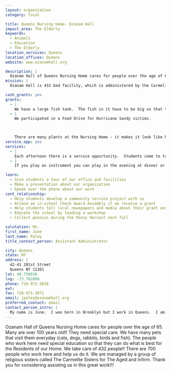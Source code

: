 ```yaml
---
layout: organization
category: local

title: Queens Nursing Home- Ozanam Hall
impact_area: The Elderly
keywords: 
  - Animals
  - Education
  - The Elderly
location_services: Queens
location_offices: Queens
website: www.ozanamhall.org

description: |
  Ozanam Hall of Queens Nursing Home cares for people over the age of 65.  Many are over 100 years old!!  They need special care.  We have many pets that visit them everyday (cats, dogs, rabbits, birds and fish).  The people who work here need special education so that they can do what is best for the Residents of our Home.   We take care of 432 people!!  There are 700 people who work here and help us do it.  We are managed by a group of religious sisters called The Carmelite Sisters for The Aged and Infirm.  Thank you for considering assisting us in this great work!!!
mission: |
  Ozanam Hall is 432 bed facility, which is administered by the Carmelite Sisters for the Aged and Infirm <http://www.carmelitesisters.com> . It is a facility that is woven into the fabric of the Carmelite Mission, which is bound together by the strength and guidance of Mother Angeline. Ozanam Hall was opened in 1971 in a residential community in Bayside, Queens, New York. The home is named for Frederic Ozanam, a 17th century lawyer and philosopher known for his charitable works such as founding of the St. Vincent de Paul Society. Ozanam Hall specializes in short term rehabilitation and skilled geriatric care. 

cash_grants: yes
grants: 
  - |
    We have a large fish tank.  The fish in it have to be big so that the people who live here can see them easily.  Fish after living for many years.  To replace a large fish costs approximately $300.00.  If you replace them with smaller less expensive ones they will grow and you may visit them.
  - |
    We participated in a Food Drive for Hurricane Sandy victims.

    

    There are many plants at the Nursing Home - it makes it look like home!!  In  the Spring we like to put flowering plants outside so that the people who live here  remember when they were young.  The plants cost approximately $200.00.
service_opp: yes
services: 
  - |
    Each afternoon there is a service opportunity.  Students come to take the people who live here who are in wheel chairs down to play bingo or to watch TV.
  - |
    If you play an instrument you can play in the evening at dinner or in our Day Rooms.  They really love that!!!

learn: 
  - Give students a tour of our office and facilities
  - Make a presentation about our organization
  - Speak over the phone about our work
cont_relationship: 
  - Help students develop a community service project with us
  - Attend an in-school Check Award Assembly if we receive a grant
  - Help students tell local newspapers and media about their grant and/or project with us
  - Educate the school by leading a workshop
  - Collect pennies during the Penny Harvest next fall

salutation: Ms.
first_name: June
last_name: Paley
title_contact_person: Assistant Administrator

city: Queens
state: NY
address: |
  42-41 201st Street  
  Queens NY 11361
lat: 40.759036
lng: -73.782896
phone: 718-971-2616
ext: 
fax: 718-971-2071
email: jpaley@ozanamhall.org
preferred_contact: email
contact_person_intro: |
  My name is June.  I was born in Brooklyn but I work in Queens.  I am a Registered Nurse.  I have worked at Ozanam Hall Nursing Home for 20 years.  That seems like a long time!!!  I have worked with Common Cents schools before.  We like to host the students who know that there is good work to be done in the community.  We have a BBQ for the class that gives us the grant.  This way you get to see where your money is going.
---
```

Ozanam Hall of Queens Nursing Home cares for people over the age of 65.  Many are over 100 years old!!  They need special care.  We have many pets that visit them everyday (cats, dogs, rabbits, birds and fish).  The people who work here need special education so that they can do what is best for the Residents of our Home.   We take care of 432 people!!  There are 700 people who work here and help us do it.  We are managed by a group of religious sisters called The Carmelite Sisters for The Aged and Infirm.  Thank you for considering assisting us in this great work!!!